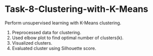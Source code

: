 # Task-8-Clustering-with-K-Means
Perform unsupervised learning with K-Means clustering.

1. Preprocessed data for clustering.
2. Used elbow plot to find optimal number of clusters(k).
3. Visualized clusters.
4. Evaluated cluster using Silhouette score.
